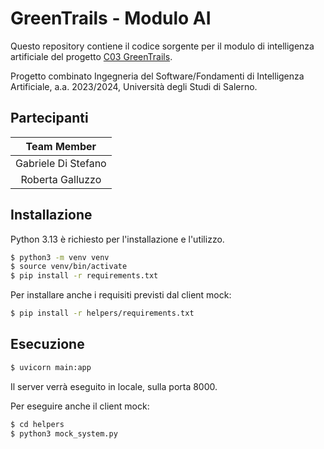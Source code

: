 # GreenTrails - Modulo AI

Questo repository contiene il codice sorgente per il modulo di
intelligenza artificiale del progetto [C03 GreenTrails](https://github.com/GerardoFesta/GreenTrails).

Progetto combinato Ingegneria del Software/Fondamenti di Intelligenza Artificiale,
a.a. 2023/2024, Università degli Studi di Salerno.

## Partecipanti

|     Team Member     |
|:-------------------:|
| Gabriele Di Stefano |
|  Roberta Galluzzo   |


## Installazione

Python 3.13 è richiesto per l'installazione e l'utilizzo.

```bash
$ python3 -m venv venv
$ source venv/bin/activate
$ pip install -r requirements.txt
```

Per installare anche i requisiti previsti dal client mock:

```bash
$ pip install -r helpers/requirements.txt
```

## Esecuzione

```bash
$ uvicorn main:app
```

Il server verrà eseguito in locale, sulla porta 8000.

Per eseguire anche il client mock:

```bash
$ cd helpers
$ python3 mock_system.py
```